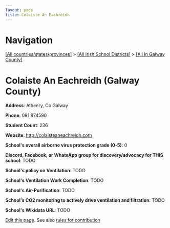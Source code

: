 ```yaml
---
layout: page
title: Colaiste An Eachreidh
---
```

# Navigation

[[All countries/states/provinces]](../../..) > [[All Irish School Districts]](../..) > [[All In Galway County]](..)

# Colaiste An Eachreidh (Galway County)

**Address**: Athenry, Co Galway

**Phone**: 091 874590

**Student Count**: 236

**Website**: <http://colaisteaneachreidh.com>

**School's overall airborne virus protection grade (0-5)**: 0

**Discord, Facebook, or WhatsApp group for discovery/advocacy for THIS school**: TODO

**School's policy on Ventilation**: TODO

**School's Ventilation Work Completion**: TODO

**School's Air-Purification**: TODO

**School's CO2 monitoring to actively drive ventilation and filtration**: TODO

**School's Wikidata URL**: TODO


[Edit this page](https://github.com/ventilate-schools/Ireland/edit/main/./Galway_County/Colaiste_An_Eachreidh.md). See also [rules for contribution](../../../contribution-rules/)